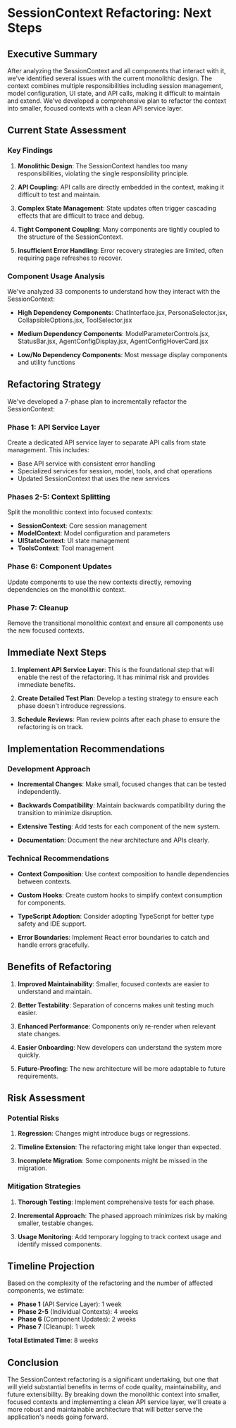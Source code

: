 # SessionContext Refactoring: Next Steps

## Executive Summary

After analyzing the SessionContext and all components that interact with it, we've identified several issues with the current monolithic design. The context combines multiple responsibilities including session management, model configuration, UI state, and API calls, making it difficult to maintain and extend. We've developed a comprehensive plan to refactor the context into smaller, focused contexts with a clean API service layer.

## Current State Assessment

### Key Findings

1. **Monolithic Design**: The SessionContext handles too many responsibilities, violating the single responsibility principle.

2. **API Coupling**: API calls are directly embedded in the context, making it difficult to test and maintain.

3. **Complex State Management**: State updates often trigger cascading effects that are difficult to trace and debug.

4. **Tight Component Coupling**: Many components are tightly coupled to the structure of the SessionContext.

5. **Insufficient Error Handling**: Error recovery strategies are limited, often requiring page refreshes to recover.

### Component Usage Analysis

We've analyzed 33 components to understand how they interact with the SessionContext:

- **High Dependency Components**: ChatInterface.jsx, PersonaSelector.jsx, CollapsibleOptions.jsx, ToolSelector.jsx

- **Medium Dependency Components**: ModelParameterControls.jsx, StatusBar.jsx, AgentConfigDisplay.jsx, AgentConfigHoverCard.jsx

- **Low/No Dependency Components**: Most message display components and utility functions

## Refactoring Strategy

We've developed a 7-phase plan to incrementally refactor the SessionContext:

### Phase 1: API Service Layer

Create a dedicated API service layer to separate API calls from state management. This includes:

- Base API service with consistent error handling
- Specialized services for session, model, tools, and chat operations
- Updated SessionContext that uses the new services

### Phases 2-5: Context Splitting

Split the monolithic context into focused contexts:

- **SessionContext**: Core session management
- **ModelContext**: Model configuration and parameters
- **UIStateContext**: UI state management
- **ToolsContext**: Tool management

### Phase 6: Component Updates

Update components to use the new contexts directly, removing dependencies on the monolithic context.

### Phase 7: Cleanup

Remove the transitional monolithic context and ensure all components use the new focused contexts.

## Immediate Next Steps

1. **Implement API Service Layer**: This is the foundational step that will enable the rest of the refactoring. It has minimal risk and provides immediate benefits.

2. **Create Detailed Test Plan**: Develop a testing strategy to ensure each phase doesn't introduce regressions.

3. **Schedule Reviews**: Plan review points after each phase to ensure the refactoring is on track.

## Implementation Recommendations

### Development Approach

- **Incremental Changes**: Make small, focused changes that can be tested independently.

- **Backwards Compatibility**: Maintain backwards compatibility during the transition to minimize disruption.

- **Extensive Testing**: Add tests for each component of the new system.

- **Documentation**: Document the new architecture and APIs clearly.

### Technical Recommendations

- **Context Composition**: Use context composition to handle dependencies between contexts.

- **Custom Hooks**: Create custom hooks to simplify context consumption for components.

- **TypeScript Adoption**: Consider adopting TypeScript for better type safety and IDE support.

- **Error Boundaries**: Implement React error boundaries to catch and handle errors gracefully.

## Benefits of Refactoring

1. **Improved Maintainability**: Smaller, focused contexts are easier to understand and maintain.

2. **Better Testability**: Separation of concerns makes unit testing much easier.

3. **Enhanced Performance**: Components only re-render when relevant state changes.

4. **Easier Onboarding**: New developers can understand the system more quickly.

5. **Future-Proofing**: The new architecture will be more adaptable to future requirements.

## Risk Assessment

### Potential Risks

1. **Regression**: Changes might introduce bugs or regressions.

2. **Timeline Extension**: The refactoring might take longer than expected.

3. **Incomplete Migration**: Some components might be missed in the migration.

### Mitigation Strategies

1. **Thorough Testing**: Implement comprehensive tests for each phase.

2. **Incremental Approach**: The phased approach minimizes risk by making smaller, testable changes.

3. **Usage Monitoring**: Add temporary logging to track context usage and identify missed components.

## Timeline Projection

Based on the complexity of the refactoring and the number of affected components, we estimate:

- **Phase 1** (API Service Layer): 1 week
- **Phase 2-5** (Individual Contexts): 4 weeks
- **Phase 6** (Component Updates): 2 weeks
- **Phase 7** (Cleanup): 1 week

**Total Estimated Time**: 8 weeks

## Conclusion

The SessionContext refactoring is a significant undertaking, but one that will yield substantial benefits in terms of code quality, maintainability, and future extensibility. By breaking down the monolithic context into smaller, focused contexts and implementing a clean API service layer, we'll create a more robust and maintainable architecture that will better serve the application's needs going forward.